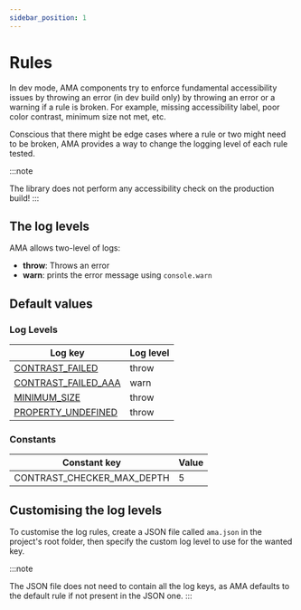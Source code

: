 ```yaml
---
sidebar_position: 1
---
```


# Rules

In dev mode, AMA components try to enforce fundamental accessibility issues by throwing an error (in dev build only) by throwing an error or a warning if a rule is broken. For example, missing accessibility label, poor color contrast, minimum size not met, etc.

Conscious that there might be edge cases where a rule or two might need to be broken, AMA provides a way to change the logging level of each rule tested.

:::note

The library does not perform any accessibility check on the production build!
:::

## The log levels

AMA allows two-level of logs:

- **throw**: Throws an error
- **warn**: prints the error message using `console.warn`

## Default values

### Log Levels

| Log key                                                            | Log level |
| ------------------------------------------------------------------ | --------- |
| [CONTRAST_FAILED](/docs/advanced/contrast#contrast_failed)         | throw     |
| [CONTRAST_FAILED_AAA](/docs/advanced/contrast#contrast_failed_aaa) | warn      |
| [MINIMUM_SIZE](/docs/advanced/minimum-size)                        | throw     |
| [PROPERTY_UNDEFINED](/docs/advanced/required-property)             | throw     |

### Constants

| Constant key               | Value |
| -------------------------- | ----- |
| CONTRAST_CHECKER_MAX_DEPTH | 5     |


## Customising the log levels

To customise the log rules, create a JSON file called `ama.json` in the project's root folder, then specify the custom log level to use for the wanted key.

:::note

The JSON file does not need to contain all the log keys, as AMA defaults to the default rule if not present in the JSON one.
:::
